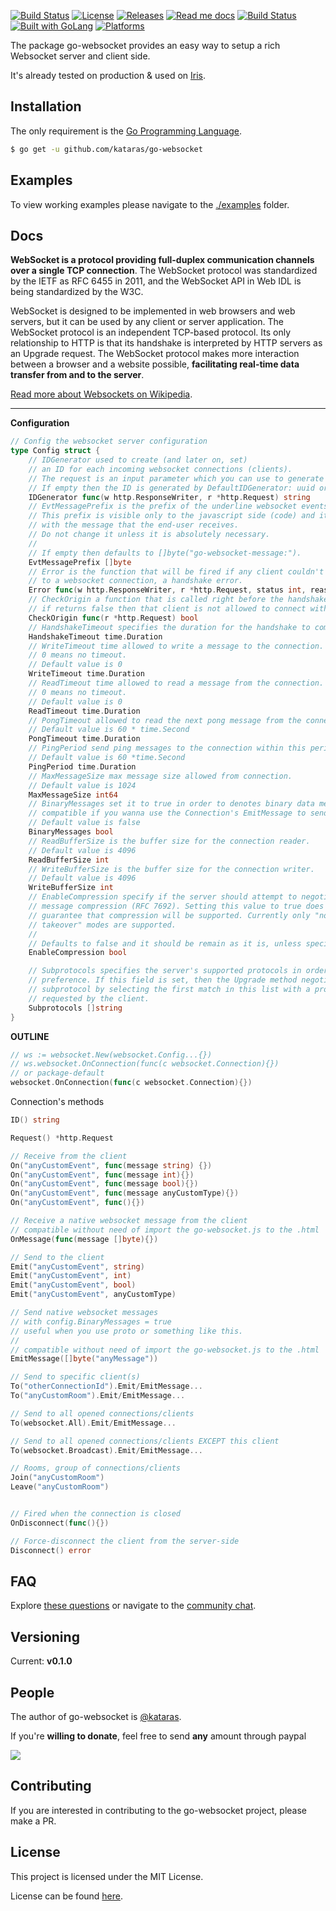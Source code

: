 <a href="https://travis-ci.org/kataras/go-websocket"><img src="https://img.shields.io/travis/kataras/go-websocket.svg?style=flat-square" alt="Build Status"></a>
<a href="https://github.com/kataras/go-websocket/blob/master/LICENSE"><img src="https://img.shields.io/badge/%20license-MIT%20%20License%20-E91E63.svg?style=flat-square" alt="License"></a>
<a href="https://github.com/kataras/go-websocket/releases"><img src="https://img.shields.io/badge/%20release%20-%20v0.2.0-blue.svg?style=flat-square" alt="Releases"></a>
<a href="#docs"><img src="https://img.shields.io/badge/%20docs-reference-5272B4.svg?style=flat-square" alt="Read me docs"></a>
<a href="https://kataras.rocket.chat/channel/go-websocket"><img src="https://img.shields.io/badge/%20community-chat-00BCD4.svg?style=flat-square" alt="Build Status"></a>
<a href="https://golang.org"><img src="https://img.shields.io/badge/powered_by-Go-3362c2.svg?style=flat-square" alt="Built with GoLang"></a>
<a href="#"><img src="https://img.shields.io/badge/platform-Any--OS-yellow.svg?style=flat-square" alt="Platforms"></a>


The package go-websocket provides an easy way to setup a rich Websocket server and client side.

It's already tested on production & used on [Iris](https://github.com/kataras/iris).

Installation
------------
The only requirement is the [Go Programming Language](https://golang.org/dl).

```bash
$ go get -u github.com/kataras/go-websocket
```


Examples
------------

To view working examples please navigate to the [./examples](https://github.com/kataras/go-websocket/tree/master/examples) folder.

Docs
------------
**WebSocket is a protocol providing full-duplex communication channels over a single TCP connection**.
The WebSocket protocol was standardized by the IETF as RFC 6455 in 2011, and the WebSocket API in Web IDL is being standardized by the W3C.

WebSocket is designed to be implemented in web browsers and web servers, but it can be used by any client or server application.
The WebSocket protocol is an independent TCP-based protocol. Its only relationship to HTTP is that its handshake is interpreted by HTTP servers as an Upgrade request.
The WebSocket protocol makes more interaction between a browser and a website possible, **facilitating real-time data transfer from and to the server**.

[Read more about Websockets on Wikipedia](https://en.wikipedia.org/wiki/WebSocket).

-----

**Configuration**

```go
// Config the websocket server configuration
type Config struct {
    // IDGenerator used to create (and later on, set)
    // an ID for each incoming websocket connections (clients).
    // The request is an input parameter which you can use to generate the ID (from headers for example).
    // If empty then the ID is generated by DefaultIDGenerator: uuid or,if failed, a randomString(64)
    IDGenerator func(w http.ResponseWriter, r *http.Request) string
    // EvtMessagePrefix is the prefix of the underline websocket events that are being established under the hoods.
    // This prefix is visible only to the javascript side (code) and it has nothing to do
    // with the message that the end-user receives.
    // Do not change it unless it is absolutely necessary.
    //
    // If empty then defaults to []byte("go-websocket-message:").
    EvtMessagePrefix []byte
    // Error is the function that will be fired if any client couldn't upgrade the HTTP connection
    // to a websocket connection, a handshake error.
    Error func(w http.ResponseWriter, r *http.Request, status int, reason error)
    // CheckOrigin a function that is called right before the handshake,
    // if returns false then that client is not allowed to connect with the websocket server.
    CheckOrigin func(r *http.Request) bool
    // HandshakeTimeout specifies the duration for the handshake to complete.
    HandshakeTimeout time.Duration
    // WriteTimeout time allowed to write a message to the connection.
    // 0 means no timeout.
    // Default value is 0
    WriteTimeout time.Duration
    // ReadTimeout time allowed to read a message from the connection.
    // 0 means no timeout.
    // Default value is 0
    ReadTimeout time.Duration
    // PongTimeout allowed to read the next pong message from the connection.
    // Default value is 60 * time.Second
    PongTimeout time.Duration
    // PingPeriod send ping messages to the connection within this period. Must be less than PongTimeout.
    // Default value is 60 *time.Second
    PingPeriod time.Duration
    // MaxMessageSize max message size allowed from connection.
    // Default value is 1024
    MaxMessageSize int64
    // BinaryMessages set it to true in order to denotes binary data messages instead of utf-8 text
    // compatible if you wanna use the Connection's EmitMessage to send a custom binary data to the client, like a native server-client communication.
    // Default value is false
    BinaryMessages bool
    // ReadBufferSize is the buffer size for the connection reader.
    // Default value is 4096
    ReadBufferSize int
    // WriteBufferSize is the buffer size for the connection writer.
    // Default value is 4096
    WriteBufferSize int
    // EnableCompression specify if the server should attempt to negotiate per
    // message compression (RFC 7692). Setting this value to true does not
    // guarantee that compression will be supported. Currently only "no context
    // takeover" modes are supported.
    //
    // Defaults to false and it should be remain as it is, unless special requirements.
    EnableCompression bool

    // Subprotocols specifies the server's supported protocols in order of
    // preference. If this field is set, then the Upgrade method negotiates a
    // subprotocol by selecting the first match in this list with a protocol
    // requested by the client.
    Subprotocols []string
}

```

**OUTLINE**

```go
// ws := websocket.New(websocket.Config...{})
// ws.websocket.OnConnection(func(c websocket.Connection){})
// or package-default
websocket.OnConnection(func(c websocket.Connection){})
```

Connection's methods
```go
ID() string

Request() *http.Request

// Receive from the client
On("anyCustomEvent", func(message string) {})
On("anyCustomEvent", func(message int){})
On("anyCustomEvent", func(message bool){})
On("anyCustomEvent", func(message anyCustomType){})
On("anyCustomEvent", func(){})

// Receive a native websocket message from the client
// compatible without need of import the go-websocket.js to the .html
OnMessage(func(message []byte){})

// Send to the client
Emit("anyCustomEvent", string)
Emit("anyCustomEvent", int)
Emit("anyCustomEvent", bool)
Emit("anyCustomEvent", anyCustomType)

// Send native websocket messages
// with config.BinaryMessages = true
// useful when you use proto or something like this.
//
// compatible without need of import the go-websocket.js to the .html
EmitMessage([]byte("anyMessage"))

// Send to specific client(s)
To("otherConnectionId").Emit/EmitMessage...
To("anyCustomRoom").Emit/EmitMessage...

// Send to all opened connections/clients
To(websocket.All).Emit/EmitMessage...

// Send to all opened connections/clients EXCEPT this client
To(websocket.Broadcast).Emit/EmitMessage...

// Rooms, group of connections/clients
Join("anyCustomRoom")
Leave("anyCustomRoom")


// Fired when the connection is closed
OnDisconnect(func(){})

// Force-disconnect the client from the server-side
Disconnect() error
```


FAQ
------------

Explore [these questions](https://github.com/kataras/go-websocket/issues?go-websocket=label%3Aquestion) or navigate to the [community chat][Chat].

Versioning
------------

Current: **v0.1.0**


People
------------
The author of go-websocket is [@kataras](https://github.com/kataras).

If you're **willing to donate**, feel free to send **any** amount through paypal

[![](https://www.paypalobjects.com/en_US/i/btn/btn_donateCC_LG.gif)](https://www.paypal.com/cgi-bin/webscr?cmd=_donations&business=kataras2006%40hotmail%2ecom&lc=GR&item_name=Iris%20web%20framework&item_number=iriswebframeworkdonationid2016&currency_code=EUR&bn=PP%2dDonationsBF%3abtn_donateCC_LG%2egif%3aNonHosted)


Contributing
------------
If you are interested in contributing to the go-websocket project, please make a PR.

License
------------

This project is licensed under the MIT License.

License can be found [here](LICENSE).

[Travis Widget]: https://img.shields.io/travis/kataras/go-websocket.svg?style=flat-square
[Travis]: http://travis-ci.org/kataras/go-websocket
[License Widget]: https://img.shields.io/badge/license-MIT%20%20License%20-E91E63.svg?style=flat-square
[License]: https://github.com/kataras/go-websocket/blob/master/LICENSE
[Release Widget]: https://img.shields.io/badge/release-v0.2.0-blue.svg?style=flat-square
[Release]: https://github.com/kataras/go-websocket/releases
[Chat Widget]: https://img.shields.io/badge/community-chat-00BCD4.svg?style=flat-square
[Chat]: https://kataras.rocket.chat/channel/go-websocket
[ChatMain]: https://kataras.rocket.chat/channel/go-websocket
[ChatAlternative]: https://gitter.im/kataras/go-websocket
[Report Widget]: https://img.shields.io/badge/report%20card-A%2B-F44336.svg?style=flat-square
[Report]: http://goreportcard.com/report/kataras/go-websocket
[Documentation Widget]: https://img.shields.io/badge/documentation-reference-5272B4.svg?style=flat-square
[Documentation]: https://www.gitbook.com/book/kataras/go-websocket/details
[Language Widget]: https://img.shields.io/badge/powered_by-Go-3362c2.svg?style=flat-square
[Language]: http://golang.org
[Platform Widget]: https://img.shields.io/badge/platform-Any--OS-gray.svg?style=flat-square

